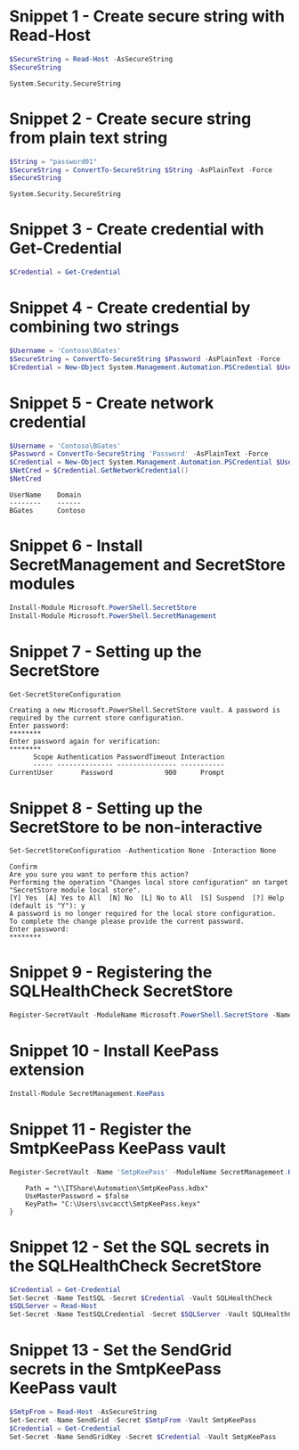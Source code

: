 # Snippet 1 - Create secure string with Read-Host
```powershell
$SecureString = Read-Host -AsSecureString
$SecureString
```
```
System.Security.SecureString
```

# Snippet 2 - Create secure string from plain text string
```powershell
$String = "password01"
$SecureString = ConvertTo-SecureString $String -AsPlainText -Force
$SecureString
```
```
System.Security.SecureString
```

# Snippet 3 - Create credential with Get-Credential
```powershell
$Credential = Get-Credential
```

# Snippet 4 - Create credential by combining two strings
```powershell
$Username = 'Contoso\BGates'
$SecureString = ConvertTo-SecureString $Password -AsPlainText -Force
$Credential = New-Object System.Management.Automation.PSCredential $Username, $SecureString
```

# Snippet 5 - Create network credential
```powershell
$Username = 'Contoso\BGates'
$Password = ConvertTo-SecureString 'Password' -AsPlainText -Force
$Credential = New-Object System.Management.Automation.PSCredential $Username, $Password
$NetCred = $Credential.GetNetworkCredential()
$NetCred
```
```
UserName    Domain
--------    ------
BGates      Contoso
```

# Snippet 6 - Install SecretManagement and SecretStore modules
```powershell
Install-Module Microsoft.PowerShell.SecretStore
Install-Module Microsoft.PowerShell.SecretManagement
```

# Snippet 7 - Setting up the SecretStore
```powershell
Get-SecretStoreConfiguration
```
```
Creating a new Microsoft.PowerShell.SecretStore vault. A password is required by the current store configuration.
Enter password:
********
Enter password again for verification:
********
      Scope Authentication PasswordTimeout Interaction
      ----- -------------- --------------- -----------
CurrentUser       Password             900      Prompt
```

# Snippet 8 - Setting up the SecretStore to be non-interactive
```powershell
Set-SecretStoreConfiguration -Authentication None -Interaction None
```
```
Confirm
Are you sure you want to perform this action?
Performing the operation "Changes local store configuration" on target "SecretStore module local store".
[Y] Yes  [A] Yes to All  [N] No  [L] No to All  [S] Suspend  [?] Help (default is "Y"): y
A password is no longer required for the local store configuration.
To complete the change please provide the current password.
Enter password:
********
```

# Snippet 9 - Registering the SQLHealthCheck SecretStore
```powershell
Register-SecretVault -ModuleName Microsoft.PowerShell.SecretStore -Name SQLHealthCheck
```

# Snippet 10 - Install KeePass extension
```powershell
Install-Module SecretManagement.KeePass
```

# Snippet 11 - Register the SmtpKeePass KeePass vault
```powershell
Register-SecretVault -Name 'SmtpKeePass' -ModuleName SecretManagement.KeePass -VaultParameters @{
```
```
    Path = "\\ITShare\Automation\SmtpKeePass.kdbx"
    UseMasterPassword = $false
    KeyPath= "C:\Users\svcacct\SmtpKeePass.keyx"
}
```

# Snippet 12 - Set the SQL secrets in the SQLHealthCheck SecretStore
```powershell
$Credential = Get-Credential
Set-Secret -Name TestSQL -Secret $Credential -Vault SQLHealthCheck
$SQLServer = Read-Host
Set-Secret -Name TestSQLCredential -Secret $SQLServer -Vault SQLHealthCheck
```

# Snippet 13 - Set the SendGrid secrets in the SmtpKeePass KeePass vault
```powershell
$SmtpFrom = Read-Host -AsSecureString
Set-Secret -Name SendGrid -Secret $SmtpFrom -Vault SmtpKeePass
$Credential = Get-Credential
Set-Secret -Name SendGridKey -Secret $Credential -Vault SmtpKeePass
```